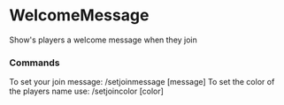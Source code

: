 # WelcomeMessage
Show's players a welcome message when they join

### Commands
To set your join message: /setjoinmessage [message] 
To set the color of the players name use: /setjoincolor [color]
